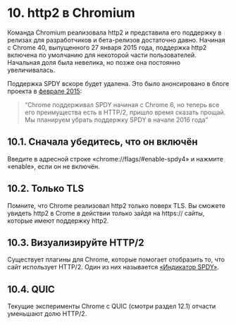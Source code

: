 # 10. http2 в Chromium

Команда Chromium реализовала http2 и представила его поддержку в релизах для
разработчиков и бета-релизов достаточно давно. Начиная с Chrome 40, выпущенного
27 января 2015 года, поддержка http2 включена по умолчанию для некоторой части
пользователей. Начальная доля была невелика, но позже она постоянно
увеличивалась.

Поддержка SPDY вскоре будет удалена. Это было анонсировано в блоге проекта в
[феврале
2015](https://blog.chromium.org/2015/02/hello-http2-goodbye-spdy.html):

> “Chrome поддерживал SPDY начиная с Chrome 6, но теперь все его преимущества
> есть в HTTP/2, пришло время сказать прощай. Мы планируем убрать поддержку
> SPDY в начале 2016 года”

## 10.1. Сначала убедитесь, что он включён

Введите в адресной строке «chrome://flags/#enable-spdy4» и нажмите «enable»,
если он не включён.

## 10.2. Только TLS

Помните, что Chrome реализовал http2 только поверх TLS. Вы сможете увидеть
http2 в Crome в действии только зайдя на https:// сайты, которые имеют
поддержку http2.

## 10.3. Визуализируйте HTTP/2

Существует плагины для Chrome, которые  помогает отобразить то, что сайт
использует HTTP/2. Один из них называется [«Индикатор
SPDY»](https://chrome.google.com/webstore/detail/spdy-indicator/mpbpobfflnpcgagjijhmgnchggcjblin).

## 10.4. QUIC

Текущие эксперименты Chrome с QUIC (смотри раздел 12.1) отчасти уменьшают долю HTTP/2.
